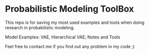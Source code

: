 # Probabilistic Modeling ToolBox

This repo is for saving my most used examples and tools when doing research in probabilistic modeling.

Model Examples: VAE, Hierarchical VAE; Notes and Tools

Feel free to contact me if you find out any problem in my code ;)
